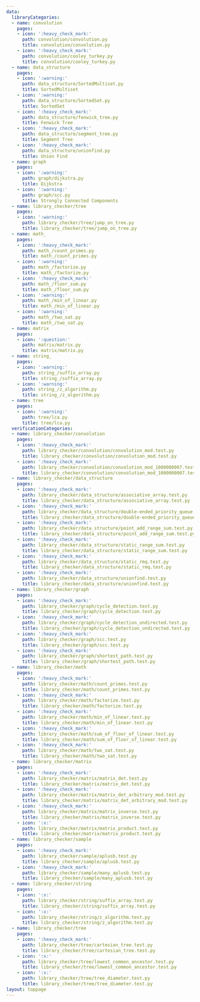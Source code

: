 ```yaml
---
data:
  libraryCategories:
  - name: convolution
    pages:
    - icon: ':heavy_check_mark:'
      path: convolution/convolution.py
      title: convolution/convolution.py
    - icon: ':heavy_check_mark:'
      path: convolution/cooley_turkey.py
      title: convolution/cooley_turkey.py
  - name: data_structure
    pages:
    - icon: ':warning:'
      path: data_structure/SortedMultiset.py
      title: SortedMultiset
    - icon: ':warning:'
      path: data_structure/SortedSet.py
      title: SortedSet
    - icon: ':heavy_check_mark:'
      path: data_structure/fenwick_tree.py
      title: Fenwick Tree
    - icon: ':heavy_check_mark:'
      path: data_structure/segment_tree.py
      title: Segment Tree
    - icon: ':heavy_check_mark:'
      path: data_structure/unionfind.py
      title: Union Find
  - name: graph
    pages:
    - icon: ':warning:'
      path: graph/dijkstra.py
      title: Dijkstra
    - icon: ':warning:'
      path: graph/scc.py
      title: Strongly Connected Components
  - name: library_checker/tree
    pages:
    - icon: ':warning:'
      path: library_checker/tree/jump_on_tree.py
      title: library_checker/tree/jump_on_tree.py
  - name: math_
    pages:
    - icon: ':heavy_check_mark:'
      path: math_/count_primes.py
      title: math_/count_primes.py
    - icon: ':warning:'
      path: math_/factorize.py
      title: math_/factorize.py
    - icon: ':heavy_check_mark:'
      path: math_/floor_sum.py
      title: math_/floor_sum.py
    - icon: ':warning:'
      path: math_/min_of_linear.py
      title: math_/min_of_linear.py
    - icon: ':warning:'
      path: math_/two_sat.py
      title: math_/two_sat.py
  - name: matrix
    pages:
    - icon: ':question:'
      path: matrix/matrix.py
      title: matrix/matrix.py
  - name: string_
    pages:
    - icon: ':warning:'
      path: string_/suffix_array.py
      title: string_/suffix_array.py
    - icon: ':warning:'
      path: string_/z_algorithm.py
      title: string_/z_algorithm.py
  - name: tree
    pages:
    - icon: ':warning:'
      path: tree/lca.py
      title: tree/lca.py
  verificationCategories:
  - name: library_checker/convolution
    pages:
    - icon: ':heavy_check_mark:'
      path: library_checker/convolution/convolution_mod.test.py
      title: library_checker/convolution/convolution_mod.test.py
    - icon: ':heavy_check_mark:'
      path: library_checker/convolution/convolution_mod_1000000007.test.py
      title: library_checker/convolution/convolution_mod_1000000007.test.py
  - name: library_checker/data_structure
    pages:
    - icon: ':heavy_check_mark:'
      path: library_checker/data_structure/associative_array.test.py
      title: library_checker/data_structure/associative_array.test.py
    - icon: ':heavy_check_mark:'
      path: library_checker/data_structure/double-ended_priority_queue.test.py
      title: library_checker/data_structure/double-ended_priority_queue.test.py
    - icon: ':heavy_check_mark:'
      path: library_checker/data_structure/point_add_range_sum.test.py
      title: library_checker/data_structure/point_add_range_sum.test.py
    - icon: ':heavy_check_mark:'
      path: library_checker/data_structure/static_range_sum.test.py
      title: library_checker/data_structure/static_range_sum.test.py
    - icon: ':heavy_check_mark:'
      path: library_checker/data_structure/static_rmq.test.py
      title: library_checker/data_structure/static_rmq.test.py
    - icon: ':heavy_check_mark:'
      path: library_checker/data_structure/unionfind.test.py
      title: library_checker/data_structure/unionfind.test.py
  - name: library_checker/graph
    pages:
    - icon: ':heavy_check_mark:'
      path: library_checker/graph/cycle_detection.test.py
      title: library_checker/graph/cycle_detection.test.py
    - icon: ':heavy_check_mark:'
      path: library_checker/graph/cycle_detection_undirected.test.py
      title: library_checker/graph/cycle_detection_undirected.test.py
    - icon: ':heavy_check_mark:'
      path: library_checker/graph/scc.test.py
      title: library_checker/graph/scc.test.py
    - icon: ':heavy_check_mark:'
      path: library_checker/graph/shortest_path.test.py
      title: library_checker/graph/shortest_path.test.py
  - name: library_checker/math
    pages:
    - icon: ':heavy_check_mark:'
      path: library_checker/math/count_primes.test.py
      title: library_checker/math/count_primes.test.py
    - icon: ':heavy_check_mark:'
      path: library_checker/math/factorize.test.py
      title: library_checker/math/factorize.test.py
    - icon: ':heavy_check_mark:'
      path: library_checker/math/min_of_linear.test.py
      title: library_checker/math/min_of_linear.test.py
    - icon: ':heavy_check_mark:'
      path: library_checker/math/sum_of_floor_of_linear.test.py
      title: library_checker/math/sum_of_floor_of_linear.test.py
    - icon: ':heavy_check_mark:'
      path: library_checker/math/two_sat.test.py
      title: library_checker/math/two_sat.test.py
  - name: library_checker/matrix
    pages:
    - icon: ':heavy_check_mark:'
      path: library_checker/matrix/matrix_det.test.py
      title: library_checker/matrix/matrix_det.test.py
    - icon: ':heavy_check_mark:'
      path: library_checker/matrix/matrix_det_arbitrary_mod.test.py
      title: library_checker/matrix/matrix_det_arbitrary_mod.test.py
    - icon: ':heavy_check_mark:'
      path: library_checker/matrix/matrix_inverse.test.py
      title: library_checker/matrix/matrix_inverse.test.py
    - icon: ':x:'
      path: library_checker/matrix/matrix_product.test.py
      title: library_checker/matrix/matrix_product.test.py
  - name: library_checker/sample
    pages:
    - icon: ':heavy_check_mark:'
      path: library_checker/sample/aplusb.test.py
      title: library_checker/sample/aplusb.test.py
    - icon: ':heavy_check_mark:'
      path: library_checker/sample/many_aplusb.test.py
      title: library_checker/sample/many_aplusb.test.py
  - name: library_checker/string
    pages:
    - icon: ':x:'
      path: library_checker/string/suffix_array.test.py
      title: library_checker/string/suffix_array.test.py
    - icon: ':x:'
      path: library_checker/string/z_algorithm.test.py
      title: library_checker/string/z_algorithm.test.py
  - name: library_checker/tree
    pages:
    - icon: ':heavy_check_mark:'
      path: library_checker/tree/cartesian_tree.test.py
      title: library_checker/tree/cartesian_tree.test.py
    - icon: ':x:'
      path: library_checker/tree/lowest_common_ancestor.test.py
      title: library_checker/tree/lowest_common_ancestor.test.py
    - icon: ':x:'
      path: library_checker/tree/tree_diameter.test.py
      title: library_checker/tree/tree_diameter.test.py
layout: toppage
---
```

